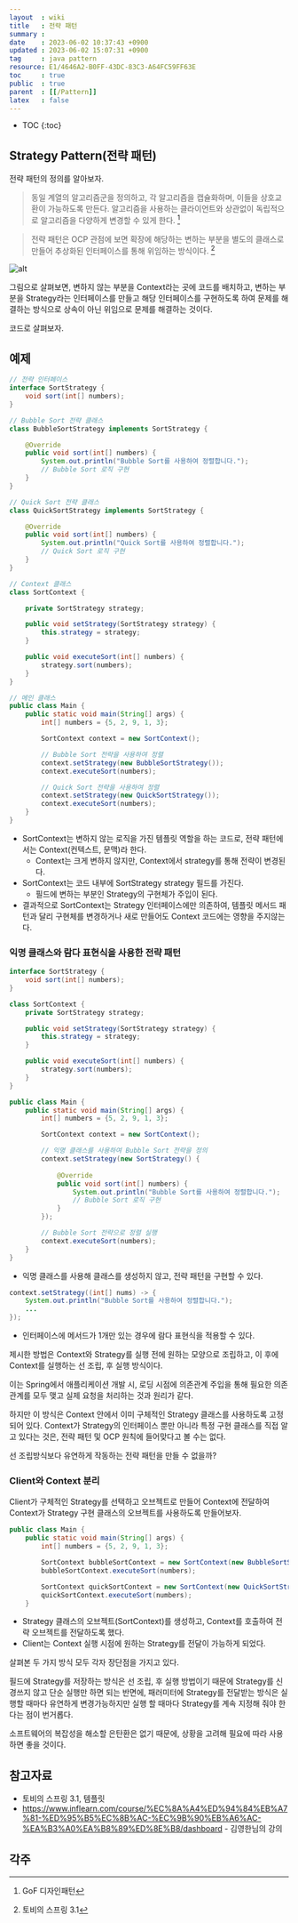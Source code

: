```yaml
---
layout  : wiki
title   : 전략 패턴 
summary : 
date    : 2023-06-02 10:37:43 +0900
updated : 2023-06-02 15:07:31 +0900
tag     : java pattern
resource: E1/4646A2-B0FF-43DC-83C3-A64FC59FF63E
toc     : true
public  : true
parent  : [[/Pattern]]
latex   : false
---
```

* TOC
{:toc}

## Strategy Pattern(전략 패턴)

전략 패턴의 정의를 알아보자.

> 동일 계열의 알고리즘군을 정의하고, 각 알고리즘을 캡슐화하며, 이들을 상호교환이 가능하도록 만든다. 알고리즘을 사용하는 클라이언트와 상관없이 독립적으로 알고리즘을 다양하게 변경할 수 있게 한다. [^1]

> 전략 패턴은 OCP 관점에 보면 확장에 해당하는 변하는 부분을 별도의 클래스로 만들어 추상화된 인터페이스를 통해 위임하는 방식이다. [^2]

![alt](https://upload.wikimedia.org/wikipedia/commons/3/39/Strategy_Pattern_in_UML.png)

그림으로 살펴보면, 변하지 않는 부분을 Context라는 곳에 코드를 배치하고, 변하는 부분을 Strategy라는 인터페이스를 만들고 해당 인터페이스를 구현하도록 하여 문제를 해결하는 방식으로 상속이 아닌 위임으로 문제를 해결하는 것이다.

코드로 살펴보자.

## 예제

```java
// 전략 인터페이스
interface SortStrategy {
    void sort(int[] numbers);
}

// Bubble Sort 전략 클래스
class BubbleSortStrategy implements SortStrategy {

    @Override
    public void sort(int[] numbers) {
        System.out.println("Bubble Sort를 사용하여 정렬합니다.");
        // Bubble Sort 로직 구현
    }
}

// Quick Sort 전략 클래스
class QuickSortStrategy implements SortStrategy {

    @Override
    public void sort(int[] numbers) {
        System.out.println("Quick Sort를 사용하여 정렬합니다.");
        // Quick Sort 로직 구현
    }
}

// Context 클래스
class SortContext {

    private SortStrategy strategy;

    public void setStrategy(SortStrategy strategy) {
        this.strategy = strategy;
    }

    public void executeSort(int[] numbers) {
        strategy.sort(numbers);
    }
}

// 메인 클래스
public class Main {
    public static void main(String[] args) {
        int[] numbers = {5, 2, 9, 1, 3};

        SortContext context = new SortContext();

        // Bubble Sort 전략을 사용하여 정렬
        context.setStrategy(new BubbleSortStrategy());
        context.executeSort(numbers);

        // Quick Sort 전략을 사용하여 정렬
        context.setStrategy(new QuickSortStrategy());
        context.executeSort(numbers);
    }
}
```

- SortContext는 변하지 않는 로직을 가진 템플릿 역할을 하는 코드로, 전략 패턴에서는 Context(컨텍스트, 문맥)라 한다.
    - Context는 크게 변하지 않지만, Context에서 strategy를 통해 전략이 변경된다.
- SortContext는 코드 내부에 SortStrategy strategy 필드를 가진다.
    - 필드에 변하는 부분인 Strategy의 구현체가 주입이 된다.
- 결과적으로 SortContext는 Strategy 인터페이스에만 의존하여, 템플릿 메서드 패턴과 달리 구현체를 변경하거나 새로 만들어도 Context 코드에는 영향을 주지않는다.

### 익명 클래스와 람다 표현식을 사용한 전략 패턴

```java
interface SortStrategy {
    void sort(int[] numbers);
}

class SortContext {
    private SortStrategy strategy;

    public void setStrategy(SortStrategy strategy) {
        this.strategy = strategy;
    }

    public void executeSort(int[] numbers) {
        strategy.sort(numbers);
    }
}

public class Main {
    public static void main(String[] args) {
        int[] numbers = {5, 2, 9, 1, 3};

        SortContext context = new SortContext();

        // 익명 클래스를 사용하여 Bubble Sort 전략을 정의
        context.setStrategy(new SortStrategy() {
        
            @Override
            public void sort(int[] numbers) {
                System.out.println("Bubble Sort를 사용하여 정렬합니다.");
                // Bubble Sort 로직 구현
            }
        });

        // Bubble Sort 전략으로 정렬 실행
        context.executeSort(numbers);
    }
}
```

- 익명 클래스를 사용해 클래스를 생성하지 않고, 전략 패턴을 구현할 수 있다.

```java
context.setStrategy((int[] nums) -> { 
    System.out.println("Bubble Sort를 사용하여 정렬합니다.");
    ...
});
```

- 인터페이스에 메서드가 1개만 있는 경우에 람다 표현식을 적용할 수 있다.

제시한 방법은 Context와 Strategy를 실행 전에 원하는 모양으로 조립하고, 이 후에 Context를 실행하는 선 조립, 후 실행 방식이다.

이는 Spring에서 애플리케이션 개발 시, 로딩 시점에 의존관계 주입을 통해 필요한 의존관계를 모두 맺고 실제 요청을 처리하는 것과 원리가 같다.

하지만 이 방식은 Context 안에서 이미 구체적인 Strategy 클래스를 사용하도록 고정되어 있다. Context가 Strategy의 인터페이스 뿐만 아니라 특정 구현 클래스를 직접 알고 있다는 것은, 전략 패턴 및 OCP 원칙에 들어맞다고 볼 수는 없다.

선 조립방식보다 유연하게 작동하는 전략 패턴을 만들 수 없을까?

### Client와 Context 분리

Client가 구체적인 Strategy를 선택하고 오브젝트로 만들어 Context에 전달하여 Context가 Strategy 구현 클래스의 오브젝트를 사용하도록 만들어보자.

```java
public class Main {
    public static void main(String[] args) {
        int[] numbers = {5, 2, 9, 1, 3};

        SortContext bubbleSortContext = new SortContext(new BubbleSortStrategy());
        bubbleSortContext.executeSort(numbers);

        SortContext quickSortContext = new SortContext(new QuickSortStrategy());
        quickSortContext.executeSort(numbers);
    }
```

- Strategy 클래스의 오브젝트(SortContext)를 생성하고, Context를 호출하여 전략 오브젝트를 전달하도록 했다.
- Client는 Context 실행 시점에 원하는 Strategy를 전달이 가능하게 되었다.

살펴본 두 가지 방식 모두 각자 장단점을 가지고 있다. 

필드에 Strategy를 저장하는 방식은 선 조립, 후 실행 방법이기 때문에 Strategy를 신경쓰지 않고 단순 실행만 하면 되는 반면에, 패러미터에 Strategy를 전달받는 방식은 실행할 때마다 유연하게 변경가능하지만 실행 할 때마다 Strategy를 계속 지정해 줘야 한다는 점이 번거롭다. 

소프트웨어의 복잡성을 해소할 은탄환은 없기 때문에, 상황을 고려해 필요에 따라 사용하면 좋을 것이다.


## 참고자료

- 토비의 스프링 3.1, 템플릿
- https://www.inflearn.com/course/%EC%8A%A4%ED%94%84%EB%A7%81-%ED%95%B5%EC%8B%AC-%EC%9B%90%EB%A6%AC-%EA%B3%A0%EA%B8%89%ED%8E%B8/dashboard - 김영한님의 강의

## 각주

[^1]: GoF 디자인패턴

[^2]: 토비의 스프링 3.1
